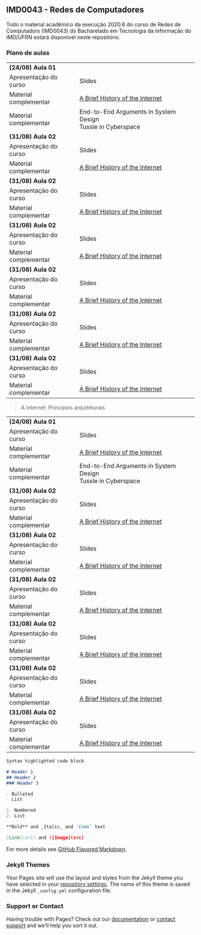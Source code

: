 ## IMD0043 - Redes de Computadores

Todo o material acadêmico da execução 2020.6 do curso de Redes de Computadors (IMD0043) do Bacharelado em Tecnologia da Informação do IMD/UFRN estará disponível neste repositório.

### Plano de aulas

|         |               |
| :--- | :--- |
| **(24/08) Aula 01**   |       |
| Apresentação do curso  | Slides  |
| Material complementar  | [A Brief History of the Internet](https://www.internetsociety.org/internet/history-internet/brief-history-internet/)  |
| Material complementar  | End-to-End Arguments in System Design <br/> Tussle in Cyberspace |
| **(31/08) Aula 02**   |       |
| Apresentação do curso  | Slides  |
| Material complementar  | [A Brief History of the Internet](https://www.internetsociety.org/internet/history-internet/brief-history-internet/)  |
| **(31/08) Aula 02**   |       |
| Apresentação do curso  | Slides  |
| Material complementar  | [A Brief History of the Internet](https://www.internetsociety.org/internet/history-internet/brief-history-internet/)  |
| **(31/08) Aula 02**   |       |
| Apresentação do curso  | Slides  |
| Material complementar  | [A Brief History of the Internet](https://www.internetsociety.org/internet/history-internet/brief-history-internet/)  |
| **(31/08) Aula 02**   |       |
| Apresentação do curso  | Slides  |
| Material complementar  | [A Brief History of the Internet](https://www.internetsociety.org/internet/history-internet/brief-history-internet/)  |
| **(31/08) Aula 02**   |       |
| Apresentação do curso  | Slides  |
| Material complementar  | [A Brief History of the Internet](https://www.internetsociety.org/internet/history-internet/brief-history-internet/)  |
| **(31/08) Aula 02**   |       |
| Apresentação do curso  | Slides  |
| Material complementar  | [A Brief History of the Internet](https://www.internetsociety.org/internet/history-internet/brief-history-internet/)  |

> A Internet: Princípios arquiteturais

|         |               |
| :--- | :--- |
| **(24/08) Aula 01**   |       |
| Apresentação do curso  | Slides  |
| Material complementar  | [A Brief History of the Internet](https://www.internetsociety.org/internet/history-internet/brief-history-internet/)  |
| Material complementar  | End-to-End Arguments in System Design <br/> Tussle in Cyberspace |
| **(31/08) Aula 02**   |       |
| Apresentação do curso  | Slides  |
| Material complementar  | [A Brief History of the Internet](https://www.internetsociety.org/internet/history-internet/brief-history-internet/)  |
| **(31/08) Aula 02**   |       |
| Apresentação do curso  | Slides  |
| Material complementar  | [A Brief History of the Internet](https://www.internetsociety.org/internet/history-internet/brief-history-internet/)  |
| **(31/08) Aula 02**   |       |
| Apresentação do curso  | Slides  |
| Material complementar  | [A Brief History of the Internet](https://www.internetsociety.org/internet/history-internet/brief-history-internet/)  |
| **(31/08) Aula 02**   |       |
| Apresentação do curso  | Slides  |
| Material complementar  | [A Brief History of the Internet](https://www.internetsociety.org/internet/history-internet/brief-history-internet/)  |
| **(31/08) Aula 02**   |       |
| Apresentação do curso  | Slides  |
| Material complementar  | [A Brief History of the Internet](https://www.internetsociety.org/internet/history-internet/brief-history-internet/)  |
| **(31/08) Aula 02**   |       |
| Apresentação do curso  | Slides  |
| Material complementar  | [A Brief History of the Internet](https://www.internetsociety.org/internet/history-internet/brief-history-internet/)  |

```markdown
Syntax highlighted code block

# Header 1
## Header 2
### Header 3

- Bulleted
- List

1. Numbered
2. List

**Bold** and _Italic_ and `Code` text

[Link](url) and ![Image](src)
```

For more details see [GitHub Flavored Markdown](https://guides.github.com/features/mastering-markdown/).

### Jekyll Themes

Your Pages site will use the layout and styles from the Jekyll theme you have selected in your [repository settings](https://github.com/danilocurvelo/imd0043/settings). The name of this theme is saved in the Jekyll `_config.yml` configuration file.

### Support or Contact

Having trouble with Pages? Check out our [documentation](https://help.github.com/categories/github-pages-basics/) or [contact support](https://github.com/contact) and we’ll help you sort it out.
